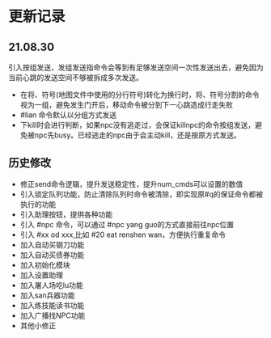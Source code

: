 # 更新记录

## 21.08.30

引入按组发送，发组发送指命令会等到有足够发送空间一次性发送出去，避免因为当前心跳的发送空间不够被拆成多次发送。

* 在将、符号(地图文件中使用的分行符号)转化为换行时，将、符号分割的命令视为一组，避免发生门开后，移动命令被分到下一心跳造成行走失败
* #lian 命令默认以分组方式发送
* 下kill时会进行判断，如果npc没有逃走过，会保证killnpc的命令按组发送，避免被npc先busy。已经逃走的npc由于会主动kill，还是按原方式发送。

## 历史修改

* 修正send命令逻辑，提升发送稳定性，提升num_cmds可以设置的数值
* 引入锁定队列功能，防止清除队列时命令被清除，即实现原#q的保证命令都被执行的功能
* 引入助理按钮，提供各种功能
* 引入 #npc 命令，可以通过 #npc yang guo的方式直接前往npc位置
* 引入 #xx od xxx,比如 #20 eat renshen wan，方便执行重复命令
* 加入自动买钢刀功能
* 加入自动买债券功能
* 加入初始化模块
* 加入设置助理
* 加入屠人场吃lu功能
* 加入san兵器功能
* 加入练技能读书功能
* 加入广播找NPC功能
* 其他小修正
